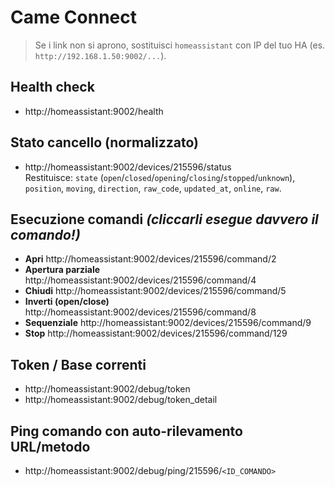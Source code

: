 # Came Connect

> Se i link non si aprono, sostituisci `homeassistant` con IP del tuo HA (es. `http://192.168.1.50:9002/...`).

## Health check
- http://homeassistant:9002/health

## Stato cancello (normalizzato)
- http://homeassistant:9002/devices/215596/status  
  Restituisce: `state` (`open`/`closed`/`opening`/`closing`/`stopped`/`unknown`), `position`, `moving`, `direction`, `raw_code`, `updated_at`, `online`, `raw`.

## Esecuzione comandi _(cliccarli esegue davvero il comando!)_
- **Apri** http://homeassistant:9002/devices/215596/command/2  
- **Apertura parziale** http://homeassistant:9002/devices/215596/command/4  
- **Chiudi** http://homeassistant:9002/devices/215596/command/5  
- **Inverti (open/close)** http://homeassistant:9002/devices/215596/command/8  
- **Sequenziale** http://homeassistant:9002/devices/215596/command/9  
- **Stop** http://homeassistant:9002/devices/215596/command/129

## Token / Base correnti
- http://homeassistant:9002/debug/token  
- http://homeassistant:9002/debug/token_detail

## Ping comando con auto-rilevamento URL/metodo
- http://homeassistant:9002/debug/ping/215596/`<ID_COMANDO>`


